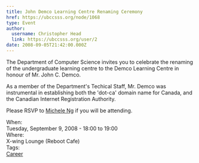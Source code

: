 ```yaml
---
title: John Demco Learning Centre Renaming Ceremony 
href: https://ubccsss.org/node/1068
type: Event
author:
  username: Christopher Head
  link: https://ubccsss.org/user/2
date: 2008-09-05T21:42:00.000Z
---
```


<div class="field field-name-body field-type-text-with-summary field-label-hidden"><div class="field-items"><div class="field-item even"><p>The Department of Computer Science invites you to celebrate the renaming of the undergraduate learning centre to the Demco Learning Centre in honour of Mr. John C. Demco.</p>
<p>As a member of the Department&apos;s Techical Staff, Mr. Demco was instrumental in establishing both the &apos;dot-ca&apos; domain name for Canada, and the Canadian Internet Registration Authority.</p>
<p>Please RSVP to <a href="/cdn-cgi/l/email-protection#dbb6b5bc9bb8a8f5aeb9b8f5b8ba">Michele Ng</a> if you will be attending.</p>
</div></div></div><div class="field field-name-field-dates field-type-datetime field-label-above"><div class="field-label">When:&#xA0;</div><div class="field-items"><div class="field-item even"><span class="date-display-single">Tuesday, September 9, 2008 - <span class="date-display-range"><span class="date-display-start">18:00</span> to <span class="date-display-end">19:00</span></span></span></div></div></div><div class="field field-name-field-location field-type-text field-label-above"><div class="field-label">Where:&#xA0;</div><div class="field-items"><div class="field-item even">X-wing Lounge (Reboot Cafe)</div></div></div>    <footer>
    <div class="field field-name-field-tags field-type-taxonomy-term-reference field-label-above"><div class="field-label">Tags:&#xA0;</div><div class="field-items"><div class="field-item even"><a href="/career">Career</a></div></div></div>      </footer>